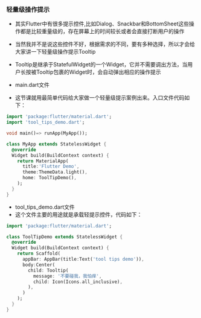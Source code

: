 ### 轻量级操作提示

* 其实Flutter中有很多提示控件,比如Dialog、Snackbar和BottomSheet这些操作都是比较重量级的，存在屏幕上的时间较长或者会直接打断用户的操作
* 当然我并不是说这些控件不好，根据需求的不同，要有多种选择，所以才会给大家讲一下轻量级操作提示Tooltip
* Tooltip是继承于StatefulWidget的一个Widget，它并不需要调出方法，当用户长按被Tooltip包裹的Widget时，会自动弹出相应的操作提示

* main.dart文件
* 这节课就用最简单代码给大家做一个轻量级提示案例出来。入口文件代码如下：

```dart
import 'package:flutter/material.dart';
import 'tool_tips_demo.dart';

void main()=> runApp(MyApp());

class MyApp extends StatelessWidget {
  @override
  Widget build(BuildContext context) {
    return MaterialApp(
      title:'Flutter Demo',
      theme:ThemeData.light(),
      home: ToolTipDemo(),
    );
  }
}
```

* tool_tips_demo.dart文件
* 这个文件主要的用途就是承载轻提示控件，代码如下：

```dart
import 'package:flutter/material.dart';

class ToolTipDemo extends StatelessWidget {
  @override
  Widget build(BuildContext context) {
    return Scaffold(
      appBar: AppBar(title:Text('tool tips demo')),
      body:Center(
        child: Tooltip(
          message: '不要碰我，我怕痒',
          child: Icon(Icons.all_inclusive),
        ),
      )
    );
  }
}
```